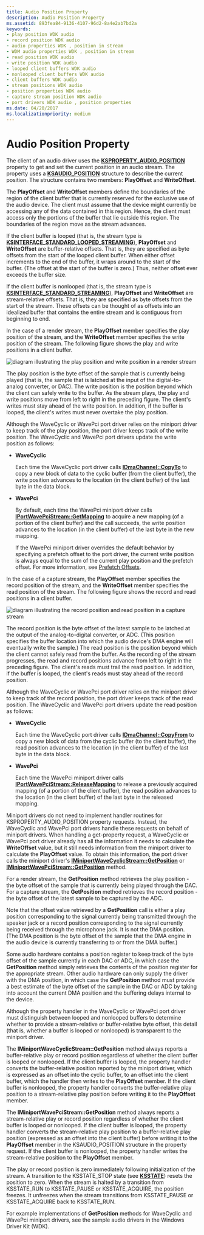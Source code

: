 ```yaml
---
title: Audio Position Property
description: Audio Position Property
ms.assetid: 893fea84-9136-4107-96d2-8a4e2ab7bd2a
keywords:
- play position WDK audio
- record position WDK audio
- audio properties WDK , position in stream
- WDM audio properties WDK , position in stream
- read position WDK audio
- write position WDK audio
- looped client buffers WDK audio
- nonlooped client buffers WDK audio
- client buffers WDK audio
- stream positions WDK audio
- position properties WDK audio
- capture stream position WDK audio
- port drivers WDK audio , position properties
ms.date: 04/20/2017
ms.localizationpriority: medium
---
```


# Audio Position Property


The client of an audio driver uses the [**KSPROPERTY\_AUDIO\_POSITION**](https://msdn.microsoft.com/library/windows/hardware/ff537297) property to get and set the current position in an audio stream. The property uses a [**KSAUDIO\_POSITION**](https://msdn.microsoft.com/library/windows/hardware/ff537091) structure to describe the current position. The structure contains two members: **PlayOffset** and **WriteOffset**.

The **PlayOffset** and **WriteOffset** members define the boundaries of the region of the client buffer that is currently reserved for the exclusive use of the audio device. The client must assume that the device might currently be accessing any of the data contained in this region. Hence, the client must access only the portions of the buffer that lie outside this region. The boundaries of the region move as the stream advances.

If the client buffer is looped (that is, the stream type is [**KSINTERFACE\_STANDARD\_LOOPED\_STREAMING**](https://msdn.microsoft.com/library/windows/hardware/ff563381)), **PlayOffset** and **WriteOffset** are buffer-relative offsets. That is, they are specified as byte offsets from the start of the looped client buffer. When either offset increments to the end of the buffer, it wraps around to the start of the buffer. (The offset at the start of the buffer is zero.) Thus, neither offset ever exceeds the buffer size.

If the client buffer is nonlooped (that is, the stream type is [**KSINTERFACE\_STANDARD\_STREAMING**](https://msdn.microsoft.com/library/windows/hardware/ff563384)), **PlayOffset** and **WriteOffset** are stream-relative offsets. That is, they are specified as byte offsets from the start of the stream. These offsets can be thought of as offsets into an idealized buffer that contains the entire stream and is contiguous from beginning to end.

In the case of a render stream, the **PlayOffset** member specifies the play position of the stream, and the **WriteOffset** member specifies the write position of the stream. The following figure shows the play and write positions in a client buffer.

![diagram illustrating the play position and write position in a render stream](images/playoffset.png)

The play position is the byte offset of the sample that is currently being played (that is, the sample that is latched at the input of the digital-to-analog converter, or DAC). The write position is the position beyond which the client can safely write to the buffer. As the stream plays, the play and write positions move from left to right in the preceding figure. The client's writes must stay ahead of the write position. In addition, if the buffer is looped, the client's writes must never overtake the play position.

Although the WaveCyclic or WavePci port driver relies on the miniport driver to keep track of the play position, the port driver keeps track of the write position. The WaveCyclic and WavePci port drivers update the write position as follows:

-   **WaveCyclic**

    Each time the WaveCyclic port driver calls [**IDmaChannel::CopyTo**](https://msdn.microsoft.com/library/windows/hardware/ff536558) to copy a new block of data to the cyclic buffer (from the client buffer), the write position advances to the location (in the client buffer) of the last byte in the data block.

-   **WavePci**

    By default, each time the WavePci miniport driver calls [**IPortWavePciStream::GetMapping**](https://msdn.microsoft.com/library/windows/hardware/ff536909) to acquire a new mapping (of a portion of the client buffer) and the call succeeds, the write position advances to the location (in the client buffer) of the last byte in the new mapping.

    If the WavePci miniport driver overrides the default behavior by specifying a prefetch offset to the port driver, the current write position is always equal to the sum of the current play position and the prefetch offset. For more information, see [Prefetch Offsets](prefetch-offsets.md).

In the case of a capture stream, the **PlayOffset** member specifies the record position of the stream, and the **WriteOffset** member specifies the read position of the stream. The following figure shows the record and read positions in a client buffer.

![diagram illustrating the record position and read position in a capture stream](images/recordoffset.png)

The record position is the byte offset of the latest sample to be latched at the output of the analog-to-digital converter, or ADC. (This position specifies the buffer location into which the audio device's DMA engine will eventually write the sample.) The read position is the position beyond which the client cannot safely read from the buffer. As the recording of the stream progresses, the read and record positions advance from left to right in the preceding figure. The client's reads must trail the read position. In addition, if the buffer is looped, the client's reads must stay ahead of the record position.

Although the WaveCyclic or WavePci port driver relies on the miniport driver to keep track of the record position, the port driver keeps track of the read position. The WaveCyclic and WavePci port drivers update the read position as follows:

-   **WaveCyclic**

    Each time the WaveCyclic port driver calls [**IDmaChannel::CopyFrom**](https://msdn.microsoft.com/library/windows/hardware/ff536557) to copy a new block of data from the cyclic buffer (to the client buffer), the read position advances to the location (in the client buffer) of the last byte in the data block.

-   **WavePci**

    Each time the WavePci miniport driver calls [**IPortWavePciStream::ReleaseMapping**](https://msdn.microsoft.com/library/windows/hardware/ff536911) to release a previously acquired mapping (of a portion of the client buffer), the read position advances to the location (in the client buffer) of the last byte in the released mapping.

Miniport drivers do not need to implement handler routines for KSPROPERTY\_AUDIO\_POSITION property requests. Instead, the WaveCyclic and WavePci port drivers handle these requests on behalf of miniport drivers. When handling a get-property request, a WaveCyclic or WavePci port driver already has all the information it needs to calculate the **WriteOffset** value, but it still needs information from the miniport driver to calculate the **PlayOffset** value. To obtain this information, the port driver calls the miniport driver's [**IMiniportWaveCyclicStream::GetPosition**](https://msdn.microsoft.com/library/windows/hardware/ff536716) or [**IMiniportWavePciStream::GetPosition**](https://msdn.microsoft.com/library/windows/hardware/ff536727) method.

For a render stream, the **GetPosition** method retrieves the play position - the byte offset of the sample that is currently being played through the DAC. For a capture stream, the **GetPosition** method retrieves the record position - the byte offset of the latest sample to be captured by the ADC.

Note that the offset value retrieved by a **GetPosition** call is either a play position corresponding to the signal currently being transmitted through the speaker jack or a record position corresponding to the signal currently being received through the microphone jack. It is not the DMA position. (The DMA position is the byte offset of the sample that the DMA engine in the audio device is currently transferring to or from the DMA buffer.)

Some audio hardware contains a position register to keep track of the byte offset of the sample currently in each DAC or ADC, in which case the **GetPosition** method simply retrieves the contents of the position register for the appropriate stream. Other audio hardware can only supply the driver with the DMA position, in which case the **GetPosition** method must provide a best estimate of the byte offset of the sample in the DAC or ADC by taking into account the current DMA position and the buffering delays internal to the device.

Although the property handler in the WaveCyclic or WavePci port driver must distinguish between looped and nonlooped buffers to determine whether to provide a stream-relative or buffer-relative byte offset, this detail (that is, whether a buffer is looped or nonlooped) is transparent to the miniport driver.

The **IMiniportWaveCyclicStream::GetPosition** method always reports a buffer-relative play or record position regardless of whether the client buffer is looped or nonlooped. If the client buffer is looped, the property handler converts the buffer-relative position reported by the miniport driver, which is expressed as an offset into the cyclic buffer, to an offset into the client buffer, which the handler then writes to the **PlayOffset** member. If the client buffer is nonlooped, the property handler converts the buffer-relative play position to a stream-relative play position before writing it to the **PlayOffset** member.

The **IMiniportWavePciStream::GetPosition** method always reports a stream-relative play or record position regardless of whether the client buffer is looped or nonlooped. If the client buffer is looped, the property handler converts the stream-relative play position to a buffer-relative play position (expressed as an offset into the client buffer) before writing it to the **PlayOffset** member in the KSAUDIO\_POSITION structure in the property request. If the client buffer is nonlooped, the property handler writes the stream-relative position to the **PlayOffset** member.

The play or record position is zero immediately following initialization of the stream. A transition to the KSSTATE\_STOP state (see [**KSSTATE**](https://msdn.microsoft.com/library/windows/hardware/ff566856)) resets the position to zero. When the stream is halted by a transition from KSSTATE\_RUN to KSSTATE\_PAUSE or KSSTATE\_ACQUIRE, the position freezes. It unfreezes when the stream transitions from KSSTATE\_PAUSE or KSSTATE\_ACQUIRE back to KSSTATE\_RUN.

For example implementations of **GetPosition** methods for WaveCyclic and WavePci miniport drivers, see the sample audio drivers in the Windows Driver Kit (WDK).

 

 




